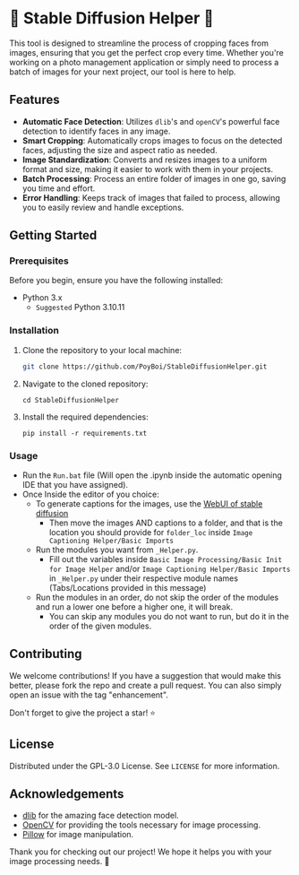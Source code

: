 # 📸 Stable Diffusion Helper 🎨

This tool is designed to streamline the process of cropping faces from images, ensuring that you get the perfect crop every time. Whether you're working on a photo management application or simply need to process a batch of images for your next project, our tool is here to help.

## Features

- **Automatic Face Detection**: Utilizes `dlib`'s and `openCV`'s powerful face detection to identify faces in any image.
- **Smart Cropping**: Automatically crops images to focus on the detected faces, adjusting the size and aspect ratio as needed.
- **Image Standardization**: Converts and resizes images to a uniform format and size, making it easier to work with them in your projects.
- **Batch Processing**: Process an entire folder of images in one go, saving you time and effort.
- **Error Handling**: Keeps track of images that failed to process, allowing you to easily review and handle exceptions.

## Getting Started

### Prerequisites

Before you begin, ensure you have the following installed:
- Python 3.x
  - `Suggested` Python 3.10.11

### Installation

1. Clone the repository to your local machine:
   ```bash
   git clone https://github.com/PoyBoi/StableDiffusionHelper.git
   ```
2. Navigate to the cloned repository:
   ```
   cd StableDiffusionHelper
   ```
3. Install the required dependencies:
   ```
   pip install -r requirements.txt
   ```

### Usage

- Run the `Run.bat` file (Will open the .ipynb inside the automatic opening IDE that you have assigned).
- Once Inside the editor of you choice:
  - To generate captions for the images, use the [WebUI of stable diffusion](https://github.com/AUTOMATIC1111/stable-diffusion-webui)
    - Then move the images AND captions to a folder, and that is the location you should provide for `folder_loc` inside ```Image Captioning Helper/Basic Imports```
  - Run the modules you want from ```_Helper.py```.
    - Fill out the variables inside ```Basic Image Processing/Basic Init for Image Helper``` and/or ```Image Captioning Helper/Basic Imports``` in `_Helper.py` under their respective module names (Tabs/Locations provided in this message)
  - Run the modules in an order, do not skip the order of the modules and run a lower one before a higher one, it will break.
    - You can skip any modules you do not want to run, but do it in the order of the given modules.


## Contributing

We welcome contributions! If you have a suggestion that would make this better, please fork the repo and create a pull request. You can also simply open an issue with the tag "enhancement".

Don't forget to give the project a star! ⭐

## License

Distributed under the GPL-3.0 License. See `LICENSE` for more information.

## Acknowledgements


- [dlib](https://dlib.net/) for the amazing face detection model.
- [OpenCV](https://opencv.org) for providing the tools necessary for image processing.
- [Pillow](https://python-pillow.org/) for image manipulation.

Thank you for checking out our project! We hope it helps you with your image processing needs. 🚀